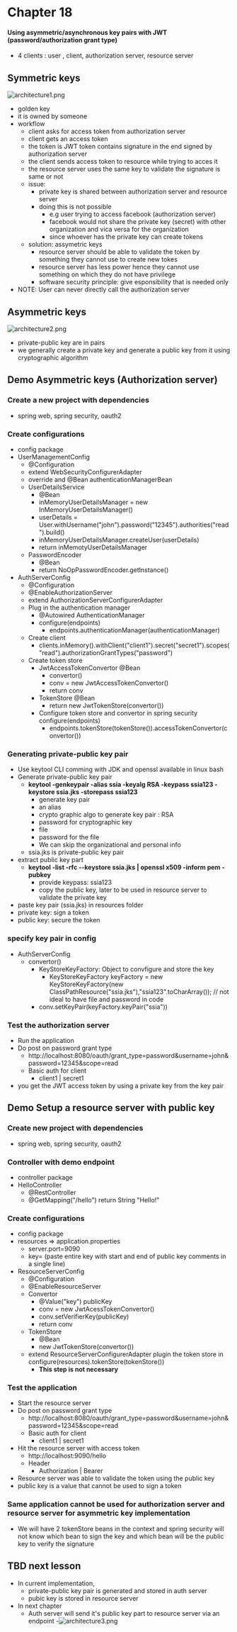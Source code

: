 # Chapter 18

#### Using asymmetric/asynchronous key pairs with JWT (password/authorization grant type)


- 4 clients : user , client, authorization server, resource server

## Symmetric keys

![architecture1.png](src/main/resources/architecture1.png)

- golden key
- it is owned by someone
- workflow
    - client asks for access token from authorization server
    - client gets an access token
    - the token is JWT token contains signature in the end signed by authorization server
    - the client sends access token to resource while trying to acces it
    - the resource server uses the same key to validate the signature is same or not
    - issue:
        - private key is shared between authorization server and resource server
        - doing this is not possible
            - e.g user trying to access facebook (authorization server)
            - facebook would not share the private key (secret) with other organization and vica versa for the organization
            - since whoever has the private key can create tokens
    - solution: assymetric keys
        - resource server should be able to validate the token by something they cannot use to create new tokes
        - resource server has less power hence they cannot use something on which they do not have privilege 
        - software security principle: give esponsibility that is needed only
- NOTE: User can never directly call the authorization server

## Asymmetric keys

![architecture2.png](src/main/resources/architecture2.png)

- private-public key are in pairs
- we generally create a private key and generate a public key from it using cryptographic algorithm


## Demo Asymmetric keys (Authorization server)

### Create a new project with dependencies
- spring web, spring security, oauth2

### Create configurations
- config package
- UserManagementConfig
    - @Configuration
    - extend WebSecurityConfigurerAdapter
    - override and @Bean authenticationManagerBean
    - UserDetailsService
        - @Bean
        - inMemoryUserDetailsManager = new InMemoryUserDetailsManager()
        - userDetails = User.withUsername("john").password("12345").authorities("read").build()
        - inMemoryUserDetailsManager.createUser(userDetails)
        - return inMemotyUserDetailsManager
    - PasswordEncoder
        - @Bean
        - return NoOpPasswordEncoder.getInstance()
- AuthServerConfig
    - @Configuration
    - @EnableAuthorizationServer
    - extend AuthorizationServerConfigurerAdapter
    - Plug in the authentication manager
        - @Autowired AuthenticationManager
        - configure(endpoints)
            - endpoints.authenticationManager(authenticationManager)
    - Create client
        - clients.inMemory().withClient("client1").secret("secret1").scopes("read").authorizationGrantTypes("password")
    - Create token store
        - JwtAccessTokenConvertor @Bean
            - convertor()
            - conv = new JwtAccessTokenConvertor()
            - return conv
        - TokenStore @Bean
            - return new JwtTokenStore(convertor())
        - Configure token store and convertor in spring security configure(endpoints)
            - endpoints.tokenStore(tokenStore()).accessTokenConvertor(convertor())
    
### Generating private-public key pair
- Use keytool CLI comming with JDK and openssl available in linux bash
- Generate private-public key pair
    - <b>keytool -genkeypair -alias ssia -keyalg RSA -keypass ssia123 -keystore ssia.jks -storepass ssia123</b>
        - generate key pair
        - an alias
        - crypto graphic algo to generate key pair : RSA
        - password for cryptographic key
        - file
        - password for the file
        - We can skip the organizational and personal info
    - ssia.jks is private-public key pair
- extract public key part
    - <b>keytool -list -rfc --keystore ssia.jks | openssl x509 -inform pem -pubkey</b>
        - provide keypass: ssia123
        - copy the public key, later to be used in resource server to validate the private key
- paste key pair (ssia.jks) in resources folder
- private key: sign a token
- public key: secure the token

### specify key pair in config
- AuthServerConfig
    - convertor()
        - KeyStoreKeyFactory: Object to convfigure and store the key
            - KeyStoreKeyFactory keyFactory = new KeyStoreKeyFactory(new ClassPathResource("ssia.jks"),"ssia123".toCharArray()); // not ideal to have file and password in code
        - conv.setKeyPair(keyFactory.keyPair("ssia"))
    
### Test the authorization server
- Run the application
- Do post on password grant type
    - http://localhost:8080/oauth/grant_type=password&username=john&password=12345&scope=read
    - Basic auth for client
        - client1 | secret1
- you get the JWT access token by using a private key from the key pair


## Demo Setup a resource server with public key

### Create new project with dependencies
- spring web, spring security, oauth2

### Controller with demo endpoint
- controller package
- HelloController
    - @RestController
    - @GetMapping("/hello") return String "Hello!"

### Create configurations
- config package
- resources => application.properties
    - server.port=9090
    - key=<public key> (paste entire key with start and end of public key comments in a single line)
- ResourceServerConfig
    - @Configuration
    - @EnableResourceServer
    - Convertor
        - @Value("key") publicKey
        - conv = new JwtAcessTokenConvertor()
        - conv.setVerifierKey(publicKey)  
        - return conv
    - TokenStore
        - @Bean
        - new JwtTokenStore(convertor())
    - extend ResourceServerConfigurerAdapter plugin the token store in configure(resources).tokenStore(tokenStore())
        - <b>This step is not necessary</b>
    
### Test the application
- Start the resource server
- Do post on password grant type
    - http://localhost:8080/oauth/grant_type=password&username=john&password=12345&scope=read
    - Basic auth for client
        - client1 | secret1
- Hit the resource server with access token
    - http://localhost:9090/hello
    - Header
        - Authorization | Bearer <JWT access token>
- Resource server was able to validate the token using the public key
- public key is a value that cannot be used to sign a token

### Same application cannot be used for authorization server and resource server for asymmetric key implementation
- We will have 2 tokenStore beans in the context and spring security will not know which bean to sign the key and which bean will be the public key to verify the signature

## TBD next lesson
- In current implementation, 
    - private-public key pair is generated and stored in auth server
    - pubic key is stored in resource server
- In next chapter
    - Auth server will send it's public key part to resource server via an endpoint
-![architecture3.png](src/main/resources/architecture3.png)